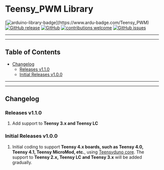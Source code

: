 # Teensy_PWM Library

[![arduino-library-badge](https://www.ardu-badge.com/badge/Teensy_PWM.svg?)](https://www.ardu-badge.com/Teensy_PWM)
[![GitHub release](https://img.shields.io/github/release/khoih-prog/Teensy_PWM.svg)](https://github.com/khoih-prog/Teensy_PWM/releases)
[![GitHub](https://img.shields.io/github/license/mashape/apistatus.svg)](https://github.com/khoih-prog/Teensy_PWM/blob/main/LICENSE)
[![contributions welcome](https://img.shields.io/badge/contributions-welcome-brightgreen.svg?style=flat)](#Contributing)
[![GitHub issues](https://img.shields.io/github/issues/khoih-prog/Teensy_PWM.svg)](http://github.com/khoih-prog/Teensy_PWM/issues)

---
---

## Table of Contents

* [Changelog](#changelog)
  * [Releases v1.1.0](#Releases-v110)
  * [Initial Releases v1.0.0](#Initial-Releases-v100)

---
---

## Changelog

### Releases v1.1.0

1. Add support to **Teensy 3.x and Teensy LC**

### Initial Releases v1.0.0

1. Initial coding to support **Teensy 4.x boards, such as Teensy 4.0, Teensy 4.1, Teensy MicroMod, etc.**, using [Teensyduno core](https://www.pjrc.com/teensy/td_download.html). The support to **Teensy 2.x, Teensy LC and Teensy 3.x** will be added gradually.

